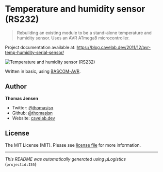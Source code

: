 # Temperature and humidity sensor (RS232)

> Rebuilding an existing module to be a stand-alone temperature and humidity sensor. Uses an AVR ATmega8 microcontroller.

Project documentation available at: https://blog.cavelab.dev/2011/12/avr-temp-humidity-serial-sensor/

![Temperature and humidity sensor (RS232)](https://i.logistics.cavelab.net/large/1431.jpeg)

Written in basic, using [BASCOM-AVR](http://www.mcselec.com/).

## Author
**Thomas Jensen**
* Twitter: [@thomasjsn](https://twitter.com/thomasjsn)
* Github: [@thomasjsn](https://github.com/thomasjsn)
* Website: [cavelab.dev](https://cavelab.dev)

## License
The MIT License (MIT). Please see [license file](LICENSE.txt) for more information.

---
_This README was automatically generated using µLogistics_ (`projectid:155`)
